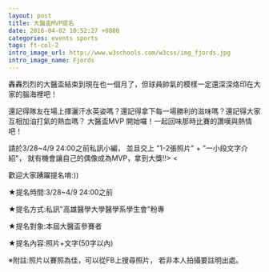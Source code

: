 ```yaml
---
layout: post
title: 大醫盃MVP提名
date: 2016-04-02 10:52:27 +0800
categories: events sports
tags: ft-col-2
intro_image_url: http://www.w3schools.com/w3css/img_fjords.jpg
intro_image_name: Fjords
---
```

轟轟烈烈的大醫盃結束到現在也一個月了，但球員帥氣的模樣一定還深深烙印在大家的腦海裡吧！

還記得隊友在場上揮灑汗水英姿嗎？還記得拿下每一場勝利的滋味嗎？還記得大家互相加油打氣的熱血嗎？
大醫盃MVP 開始囉！一起回味那時比賽的讚嘆與熱情吧！

請於3/28~4/9 24:00之前私訊小編，
並且交上 "1-2張照片" + "一小段文字介紹"，
就有機會讓自己的偶像成為MVP，拿到大獎!!> <

歡迎大家踴躍提名唷:))

★提名時間:3/28~4/9 24:00之前

★提名方式:私訊"高雄醫學大學醫學系學生會"粉專

★提名對象:本屆大醫盃參賽者

★提名內容:照片+文字(50字以內)

※附註:照片以賽照為佳，可以從FB上搜尋照片，
若非本人拍攝要註明出處。
